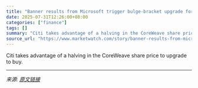 ```yaml
---
title: "Banner results from Microsoft trigger bulge-bracket upgrade for CoreWeave"
date: 2025-07-31T12:26:00+08:00
categories: ["finance"]
tags: []
summary: "Citi takes advantage of a halving in the CoreWeave share price to upgrade to buy."
source_url: "https://www.marketwatch.com/story/banner-results-from-microsoft-trigger-bulge-bracket-upgrade-for-coreweave-793a2df5?mod=mw_rss_topstories"
---
```


Citi takes advantage of a halving in the CoreWeave share price to upgrade to buy.

---

*来源: [原文链接](https://www.marketwatch.com/story/banner-results-from-microsoft-trigger-bulge-bracket-upgrade-for-coreweave-793a2df5?mod=mw_rss_topstories)*
